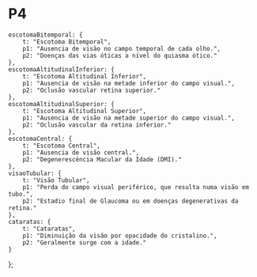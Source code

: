 # P4

    escotomaBitemporal: {
        t: "Escotoma Bitemporal",
        p1: "Ausencia de visão no campo temporal de cada olho.",
        p2: "Doenças das vias óticas a nível do quiasma ótico."
    },
    escotomaAltitudinalInferior: {
        t: "Escotoma Altitudinal Inferior",
        p1: "Ausencia de visão na metade inferior do campo visual.",
        p2: "Oclusão vascular retina superior."
    },
    escotomaAltitudinalSuperior: {
        t: "Escotoma Altitudinal Superior",
        p1: "Ausencia de visão na metade superior do campo visual.",
        p2: "Oclusão vascular da retina inferior."
    },
    escotomaCentral: {
        t: "Escotoma Central",
        p1: "Ausencia de visão central.",
        p2: "Degenerescência Macular da Idade (DMI)."
    },
    visaoTubular: {
        t: "Visão Tubular",
        p1: "Perda do campo visual periférico, que resulta numa visão em tubo.",
        p2: "Estadio final de Glaucoma ou em doenças degenerativas da retina."
    },
    cataratas: {
        t: "Cataratas",
        p1: "Diminuição da visão por opacidade do cristalino.",
        p2: "Geralmente surge com a idade."
    }

};